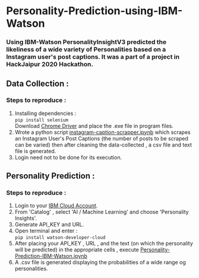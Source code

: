 # Personality-Prediction-using-IBM-Watson
### Using IBM-Watson PersonalityInsightV3 predicted the likeliness of a wide variety of Personalities based on a Instagram user's post captions. It was a part of a project in HackJaipur 2020 Hackathon.

## Data Collection :
### Steps to reproduce :
1. Installing dependencies :\
```pip install selenium```\
Download [Chrome Driver](https://chromedriver.chromium.org/downloads) and place the .exe file in program files.
2. Wrote a python script [instagram-caption-scrapper.ipynb](instagram-caption-scrapper.ipynb) which scrapes an Instagram User's Post Captions (the number of posts to be scraped can be varied) then after cleaning the data-collected , a csv file and text file is generated.
3. Login need not to be done for its execution.

## Personality Prediction :
### Steps to reproduce :
1. Login to your [IBM Cloud Account](https://cloud.ibm.com/).
2. From 'Catalog' , select 'AI / Machine Learning' and choose 'Personality Insights'.
3. Generate API_KEY and URL.
4. Open terminal and enter :\
  ```pip install watson-developer-cloud```
5. After placing your API_KEY , URL , and the text (on which the personality will be predicted) in the appropriate cells , execute [Personality-Prediction-IBM-Watson.ipynb](Personality-Prediction-IBM-Watson.ipynb)
6. A .csv file is generated displaying the probabilities of a wide range og personalities.
